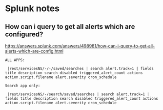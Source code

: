 # Splunk notes

## How can i query to get all alerts which are configured?

<https://answers.splunk.com/answers/498981/how-can-i-query-to-get-all-alerts-which-are-config.html>

```text
ALL APPS:

 |rest/servicesNS/-/-/saved/searches | search alert.track=1 | fields title description search disabled triggered_alert_count actions action.script.filename alert.severity cron_schedule
```

```text
Search app only:

 |rest/servicesNS/-/search/saved/searches | search alert.track=1 | fields title description search disabled triggered_alert_count actions action.script.filename alert.severity cron_schedule
```
